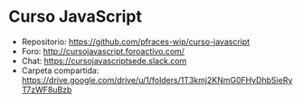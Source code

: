 Curso JavaScript
================

  * Repositorio: <https://github.com/pfraces-wip/curso-javascript>
  * Foro: <http://cursojavascript.foroactivo.com/>
  * Chat: <https://cursojavascriptsede.slack.com>
  * Carpeta compartida: <https://drive.google.com/drive/u/1/folders/1T3kmj2KNmG0FHyDhbSieRyT7zWF8uBzb>
